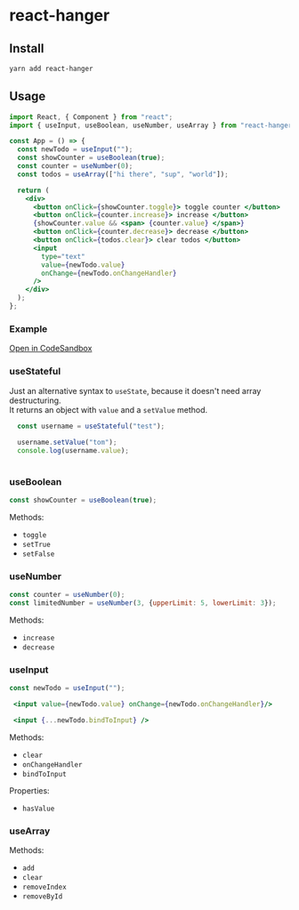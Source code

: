 # react-hanger

## Install

```bash
yarn add react-hanger
```

## Usage

```jsx
import React, { Component } from "react";
import { useInput, useBoolean, useNumber, useArray } from "react-hanger";

const App = () => {
  const newTodo = useInput("");
  const showCounter = useBoolean(true);
  const counter = useNumber(0);
  const todos = useArray(["hi there", "sup", "world"]);

  return (
    <div>
      <button onClick={showCounter.toggle}> toggle counter </button>
      <button onClick={counter.increase}> increase </button>
      {showCounter.value && <span> {counter.value} </span>}
      <button onClick={counter.decrease}> decrease </button>
      <button onClick={todos.clear}> clear todos </button>
      <input
        type="text"
        value={newTodo.value}
        onChange={newTodo.onChangeHandler}
      />
    </div>
  );
};
```

### Example

[Open in CodeSandbox](https://codesandbox.io/s/44m70xm70)

### useStateful
Just an alternative syntax to `useState`, because it doesn't need array destructuring.  
It returns an object with `value` and a `setValue` method.

```jsx 
  const username = useStateful("test");
  
  username.setValue("tom");
  console.log(username.value);
  
```

### useBoolean

```jsx
const showCounter = useBoolean(true);
```

Methods: 
- `toggle`
- `setTrue`
- `setFalse`

### useNumber

```jsx
const counter = useNumber(0);
const limitedNumber = useNumber(3, {upperLimit: 5, lowerLimit: 3});
```

Methods:
- `increase`
- `decrease`

### useInput

```jsx
const newTodo = useInput("");
```

```jsx
 <input value={newTodo.value} onChange={newTodo.onChangeHandler}/>
```

```jsx
 <input {...newTodo.bindToInput} />
```

Methods:
- `clear`
- `onChangeHandler`
- `bindToInput`

Properties:
- `hasValue`

### useArray

Methods:

- `add`
- `clear`
- `removeIndex`
- `removeById`
